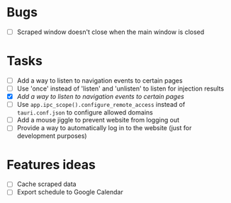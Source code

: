 # Bugs
- [ ] Scraped window doesn't close when the main window is closed

# Tasks
- [ ] Add a way to listen to navigation events to certain pages
- [ ] Use 'once' instead of 'listen' and 'unlisten' to listen for injection results
- [x] _Add a way to listen to navigation events to certain pages_
- [ ] Use `app.ipc_scope().configure_remote_access` instead of `tauri.conf.json` to configure allowed domains
- [ ] Add a mouse jiggle to prevent website from logging out
- [ ] Provide a way to automatically log in to the website (just for development purposes)

# Features ideas
- [ ] Cache scraped data
- [ ] Export schedule to Google Calendar
